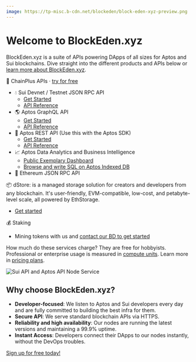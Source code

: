 ```yaml
---
image: https://tp-misc.b-cdn.net/blockeden/block-eden-xyz-preview.png
---
```


# Welcome to BlockEden.xyz

BlockEden.xyz is a suite of APIs powering DApps of all sizes for Aptos and Sui blockchains.
Dive straight into the different products and APIs below or [learn more about BlockEden.xyz](/about-us/).

🔌 ChainPlus APIs · [try for free](https://blockeden.xyz/keys)

- 💧 Sui Devnet / Testnet JSON RPC API
  - [Get Started](/docs/sui/)
  - [API Reference](https://docs.sui.io/sui-jsonrpc)
- 🌎 Aptos GraphQL API
  - [Get Started](/blog/2022/11/03/aptos-graphql-api-now-available-at-block-eden)
  - [API Reference](https://cloud.hasura.io/public/graphiql?endpoint=https%3A%2F%2Faptos-indexer-mainnet.blockeden.xyz%2FiyR6H4AGURgkrHwbvnaS%2Fv1%2Fgraphql)
- 🤖 Aptos REST API (Use this with the Aptos SDK)
  - [Get Started](/docs/aptos/)
  - [API Reference](/aptos-api-reference/get-ledger-info)
- 📈 Aptos Data Analytics and Business Intelligence
  - [Public Exemplary Dashboard](https://blockeden.xyz/analytics/public/dashboard/8aebd278-8f33-43ea-95f3-8baf3ecab5cf)
  - [Browse and write SQL on Aptos Indexed DB](https://blockeden.xyz/analytics/browse/2/schema/public)
- 🔷 Ethereum JSON RPC API

📦 dStore: is a managed storage solution for creators and developers from any blockchain. It's user-friendly, EVM-compatible, low-cost, and petabyte-level scale, all powered by EthStorage.

- [Get started](/dstore/)

💰 Staking

- Mining tokens with us and [contact our BD to get started](https://t.me/mikethrift)

How much do these services charge? They are free for hobbyists. Professional or enterprise usage is measured in [compute units](compute-unit.md). Learn more in [pricing plans](/pricing).

![Sui API and Aptos API Node Service](https://tp-misc.b-cdn.net/blockeden/block-eden-xyz-preview.png "Sui API and Aptos API Node Service")

## Why choose BlockEden.xyz?

- **Developer-focused**: We listen to Aptos and Sui developers every day and are fully committed to building the best infra for them.
- **Secure API**: We serve standard blockchain APIs via HTTPS.
- **Reliability and high availability**: Our nodes are running the latest versions and maintaining a 99.9% uptime.
- **Instant Access**: Developers connect their DApps to our nodes instantly, without the DevOps troubles.

[Sign up for free today!](https://blockeden.xyz/dash/sign-up/)
